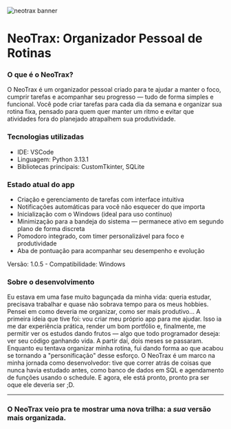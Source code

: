 ![neotrax banner](https://github.com/user-attachments/assets/5d212862-aa32-4a41-bc5e-b1ddb2327129)
# NeoTrax: Organizador Pessoal de Rotinas

### O que é o NeoTrax?

O NeoTrax é um organizador pessoal criado para te ajudar a manter o foco, cumprir tarefas e acompanhar seu progresso — tudo de forma simples e funcional.
Você pode criar tarefas para cada dia da semana e organizar sua rotina fixa, pensado para quem quer manter um ritmo e evitar que atividades fora do planejado atrapalhem sua produtividade.

### Tecnologias utilizadas

- IDE: VSCode
- Linguagem: Python 3.13.1
- Bibliotecas principais: CustomTkinter, SQLite

### Estado atual do app

- Criação e gerenciamento de tarefas com interface intuitiva
- Notificações automáticas para você não esquecer do que importa
- Inicialização com o Windows (ideal para uso contínuo)
- Minimização para a bandeja do sistema — permanece ativo em segundo plano de forma discreta
- Pomodoro integrado, com timer personalizável para foco e produtividade
- Aba de pontuação para acompanhar seu desempenho e evolução

 Versão: 1.0.5 - Compatibilidade: Windows

### Sobre o desenvolvimento

Eu estava em uma fase muito bagunçada da minha vida: queria estudar, precisava trabalhar e quase não sobrava tempo para os meus hobbies. Pensei em como deveria me organizar, como ser mais produtivo...
A primeira ideia que tive foi: vou criar meu próprio app para me ajudar. Isso ia me dar experiência prática, render um bom portfólio e, finalmente, me permitir ver os estudos dando frutos — algo que todo programador deseja: ver seu código ganhando vida.
A partir daí, dois meses se passaram. Enquanto eu tentava organizar minha rotina, fui dando forma ao que acabou se tornando a "personificação" desse esforço. O NeoTrax é um marco na minha jornada como desenvolvedor: tive que correr atrás de coisas que nunca havia estudado antes, como banco de dados em SQL e agendamento de funções usando o schedule. E agora, ele está pronto, pronto pra ser oque ele deveria ser ;D. 

--------------
### O NeoTrax veio pra te mostrar uma nova trilha: a *sua* versão mais organizada.
